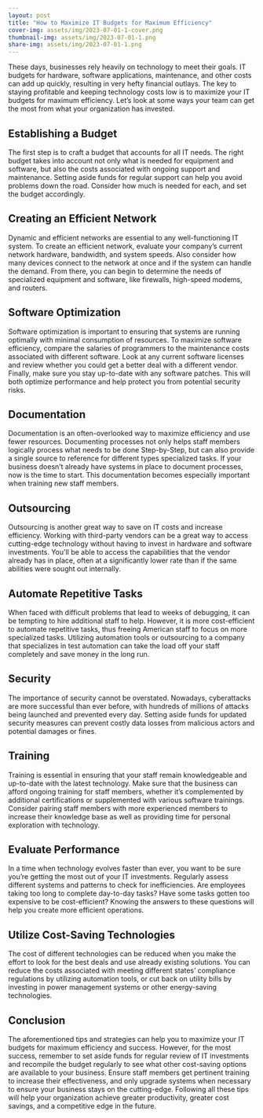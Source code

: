 ```yaml
---
layout: post
title: "How to Maximize IT Budgets for Maximum Efficiency"
cover-img: assets/img/2023-07-01-1-cover.png
thumbnail-img: assets/img/2023-07-01-1.png
share-img: assets/img/2023-07-01-1.png
---
```





These days, businesses rely heavily on technology to meet their goals. IT budgets for hardware, software applications, maintenance, and other costs can add up quickly, resulting in very hefty financial outlays. The key to staying profitable and keeping technology costs low is to maximize your IT budgets for maximum efficiency. Let’s look at some ways your team can get the most from what your organization has invested.

## Establishing a Budget 

The first step is to craft a budget that accounts for all IT needs. The right budget takes into account not only what is needed for equipment and software, but also the costs associated with ongoing support and maintenance. Setting aside funds for regular support can help you avoid problems down the road. Consider how much is needed for each, and set the budget accordingly.

## Creating an Efficient Network 

Dynamic and efficient networks are essential to any well-functioning IT system. To create an efficient network, evaluate your company’s current network hardware, bandwidth, and system speeds. Also consider how many devices connect to the network at once and if the system can handle the demand. From there, you can begin to determine the needs of specialized equipment and software, like firewalls, high-speed modems, and routers. 

## Software Optimization 

Software optimization is important to ensuring that systems are running optimally with minimal consumption of resources. To maximize software efficiency, compare the salaries of programmers to the maintenance costs associated with different software. Look at any current software licenses and review whether you could get a better deal with a different vendor. Finally, make sure you stay up-to-date with any software patches. This will both optimize performance and help protect you from potential security risks. 

## Documentation

Documentation is an often-overlooked way to maximize efficiency and use fewer resources. Documenting processes not only helps staff members logically process what needs to be done Step-by-Step, but can also provide a single source to reference for different types specialized tasks. If your business doesn’t already have systems in place to document processes, now is the time to start. This documentation becomes especially important when training new staff members. 

## Outsourcing 

Outsourcing is another great way to save on IT costs and increase efficiency. Working with third-party vendors can be a great way to access cutting-edge technology without having to invest in hardware and software investments. You'll be able to access the capabilities that the vendor already has in place, often at a significantly lower rate than if the same abilities were sought out internally. 

## Automate Repetitive Tasks 

When faced with difficult problems that lead to weeks of debugging, it can be tempting to hire additional staff to help. However, it is more cost-efficient to automate repetitive tasks, thus freeing American staff to focus on more specialized tasks. Utilizing automation tools or outsourcing to a company that specializes in test automation can take the load off your staff completely and save money in the long run.

## Security 

The importance of security cannot be overstated. Nowadays, cyberattacks are more successful than ever before, with hundreds of millions of attacks being launched and prevented every day. Setting aside funds for updated security measures can prevent costly data losses from malicious actors and potential damages or fines.

## Training 

Training is essential in ensuring that your staff remain knowledgeable and up-to-date with the latest technology. Make sure that the business can afford ongoing training for staff members, whether it’s complemented by additional certifications or supplemented with various software trainings. Consider pairing staff members with more experienced members to increase their knowledge base as well as providing time for personal exploration with technology. 

## Evaluate Performance 

In a time when technology evolves faster than ever, you want to be sure you’re getting the most out of your IT investments. Regularly assess different systems and patterns to check for inefficiencies. Are employees taking too long to complete day-to-day tasks? Have some tasks gotten too expensive to be cost-efficient? Knowing the answers to these questions will help you create more efficient operations. 

## Utilize Cost-Saving Technologies 

The cost of different technologies can be reduced when you make the effort to look for the best deals and use already existing solutions. You can reduce the costs associated with meeting different states’ compliance regulations by utilizing automation tools, or cut back on utility bills by investing in power management systems or other energy-saving technologies.   

## Conclusion 

The aforementioned tips and strategies can help you to maximize your IT budgets for maximum efficiency and success. However, for the most success, remember to set aside funds for regular review of IT investments and recompile the budget regularly to see what other cost-saving options are available to your business. Ensure staff members get pertinent training to increase their effectiveness, and only upgrade systems when necessary to ensure your business stays on the cutting-edge. Following all these tips will help your organization achieve greater productivity, greater cost savings, and a competitive edge in the future.
